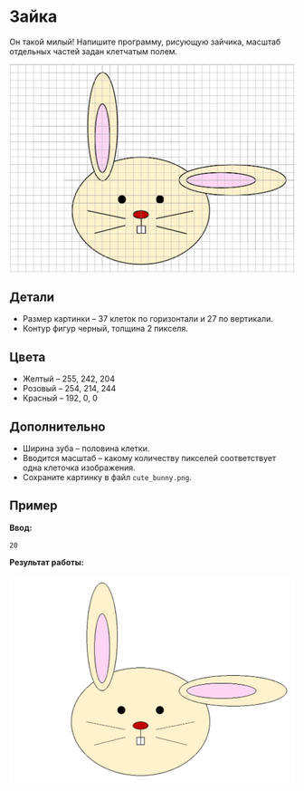 # Зайка

Он такой милый! Напишите программу, рисующую зайчика, масштаб отдельных частей задан клетчатым полем.

![alt text](image.png)

## Детали

*   Размер картинки – 37 клеток по горизонтали и 27 по вертикали.
*   Контур фигур черный, толщина 2 пикселя.

## Цвета

*   Желтый – 255, 242, 204
*   Розовый – 254, 214, 244
*   Красный – 192, 0, 0

## Дополнительно

*   Ширина зуба – половина клетки.
*   Вводится масштаб – какому количеству пикселей соответствует одна клеточка изображения.
*   Сохраните картинку в файл `cute_bunny.png`.

## Пример

**Ввод:**

```
20
```

**Результат работы:**

![alt text](image-1.png)